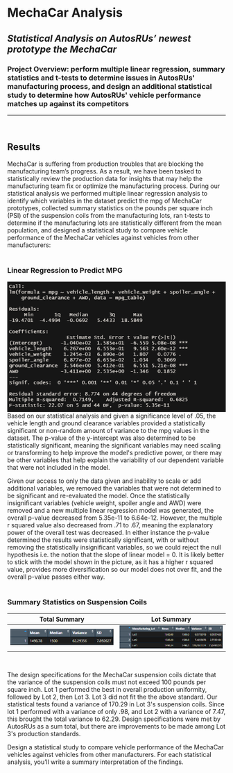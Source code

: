 # MechaCar Analysis
## *Statistical Analysis on AutosRUs’ newest prototype the MechaCar* 
### Project Overview: perform multiple linear regression, summary statistics and t-tests to determine issues in AutosRUs' manufacturing process, and design an additional statistical study to determine how AutosRUs' vehicle performance matches up against its competitors
---
</br>

## Results
MechaCar is suffering from production troubles that are blocking the manufacturing team’s progress. As a result, we have been tasked to statistically review the production data for insights that may help the manufacturing team fix or optimize the manufacturing process.  During our statistical analysis we performed multiple linear regression analysis to identify which variables in the dataset predict the mpg of MechaCar prototypes, collected summary statistics on the pounds per square inch (PSI) of the suspension coils from the manufacturing lots, ran t-tests to determine if the manufacturing lots are statistically different from the mean population, and designed a statistical study to compare vehicle performance of the MechaCar vehicles against vehicles from other manufacturers:
</br>
</br>

### Linear Regression to Predict MPG

<img align="left" src="https://github.com/ajcurtis916/MechaCar_statistical_analysis/blob/main/resources/linear_regression.png" />

Based on our statistical analysis and given a significance level of .05, the vehicle length and ground clearance variables provided a statistically significant or non-random amount of variance to the mpg values in the dataset.  The p-value of the y-intercept was also determined to be statistically significant, meaning the significant variables may need scaling or transforming to help improve the model's predictive power, or there may be other variables that help explain the variability of our dependent variable that were not included in the model.

Given our access to only the data given and inability to scale or add additional variables, we removed the variables that were not determined to be significant and re-evaluated the model.  Once the statistically insignificant variables (vehicle weight, spoiler angle and AWD) were removed and a new multiple linear regression model was generated, the overall p-value decreased from 5.35e-11 to 6.64e-12.  However, the multiple r squared value also decreased from .71 to .67, meaning the explanatory power of the overall test was decreased.  In either instance the p-value determined the results were statistically significant, with or without removing the statistically insignificant variables, so we could reject the null hypothesis i.e. the notion that the slope of linear model = 0.  It is likely better to stick with the model shown in the picture, as it has a higher r squared value, provides more diversification so our model does not over fit, and the overall p-value passes either way.
</br>
</br>

### Summary Statistics on Suspension Coils

Total Summary     |  Lot Summary
:-------------------------:|:-------------------------:
<img src="https://github.com/ajcurtis916/MechaCar_statistical_analysis/blob/main/resources/total_summary.png" width="500" />|<img src="https://github.com/ajcurtis916/MechaCar_statistical_analysis/blob/main/resources/lot_summary.png" width="500"/>
</br>

The design specifications for the MechaCar suspension coils dictate that the variance of the suspension coils must not exceed 100 pounds per square inch.  Lot 1 performed the best in overall production uniformity, followed by Lot 2, then Lot 3.  Lot 3 did not fit the the above standard.  Our statistical tests found a variance of 170.29 in Lot 3's suspension coils.  Since lot 1 performed with a variance of only .98, and Lot 2 with a variance of 7.47, this brought the total variance to 62.29.  Design specifications were met by AutosRUs as a sum total, but there are improvements to be made among Lot 3's production standards. 




Design a statistical study to compare vehicle performance of the MechaCar vehicles against vehicles from other manufacturers. For each statistical analysis, you’ll write a summary interpretation of the findings.
